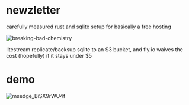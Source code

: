 # newzletter

carefully measured rust and sqlite setup for basically a free hosting

![breaking-bad-chemistry](https://github.com/user-attachments/assets/7b16f367-69b9-4c25-853b-6154fe890bb1)

litestream replicate/backsup sqlite to an S3 bucket, and fly.io waives the cost (hopefully) if it stays under $5

# demo
![msedge_BiSX9rWU4f](https://github.com/user-attachments/assets/9ff9769f-d9d5-4ea4-8171-c6a8987b0a54)
